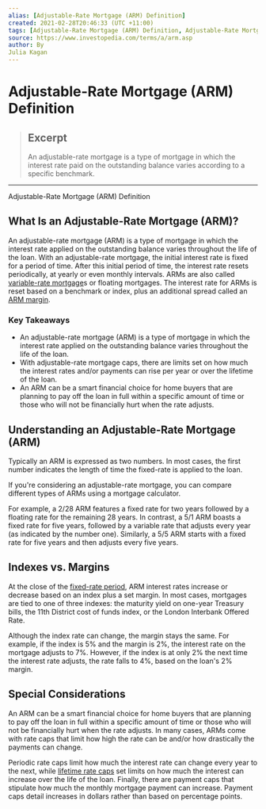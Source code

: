 ```yaml
---
alias: [Adjustable-Rate Mortgage (ARM) Definition]
created: 2021-02-28T20:46:33 (UTC +11:00)
tags: [Adjustable-Rate Mortgage (ARM) Definition, Adjustable-Rate Mortgage (ARM) Definition]
source: https://www.investopedia.com/terms/a/arm.asp
author: By
Julia Kagan
---
```


# Adjustable-Rate Mortgage (ARM) Definition

> ## Excerpt
> An adjustable-rate mortgage is a type of mortgage in which the interest rate paid on the outstanding balance varies according to a specific benchmark.

---

Adjustable-Rate Mortgage (ARM) Definition
## What Is an Adjustable-Rate Mortgage (ARM)?

An adjustable-rate mortgage (ARM) is a type of mortgage in which the interest rate applied on the outstanding balance varies throughout the life of the loan. With an adjustable-rate mortgage, the initial interest rate is fixed for a period of time. After this initial period of time, the interest rate resets periodically, at yearly or even monthly intervals. ARMs are also called [variable-rate mortgage](https://www.investopedia.com/terms/v/variable-rate-mortgage.asp)s or floating mortgages. The interest rate for ARMs is reset based on a benchmark or index, plus an additional spread called an [ARM margin](https://www.investopedia.com/terms/a/armmargin.asp).

### Key Takeaways

-   An adjustable-rate mortgage (ARM) is a type of mortgage in which the interest rate applied on the outstanding balance varies throughout the life of the loan.
-   With adjustable-rate mortgage caps, there are limits set on how much the interest rates and/or payments can rise per year or over the lifetime of the loan.
-   An ARM can be a smart financial choice for home buyers that are planning to pay off the loan in full within a specific amount of time or those who will not be financially hurt when the rate adjusts.

## Understanding an Adjustable-Rate Mortgage (ARM)

Typically an ARM is expressed as two numbers. In most cases, the first number indicates the length of time the fixed-rate is applied to the loan.

If you're considering an adjustable-rate mortgage, you can compare different types of ARMs using a mortgage calculator. 

For example, a 2/28 ARM features a fixed rate for two years followed by a floating rate for the remaining 28 years. In contrast, a 5/1 ARM boasts a fixed rate for five years, followed by a variable rate that adjusts every year (as indicated by the number one). Similarly, a 5/5 ARM starts with a fixed rate for five years and then adjusts every five years.

## Indexes vs. Margins

At the close of the [fixed-rate period](https://www.investopedia.com/mortgage/mortgage-rates/fixed-versus-adjustable-rate/), ARM interest rates increase or decrease based on an index plus a set margin. In most cases, mortgages are tied to one of three indexes: the maturity yield on one-year Treasury bills, the 11th District cost of funds index, or the London Interbank Offered Rate.

Although the index rate can change, the margin stays the same. For example, if the index is 5% and the margin is 2%, the interest rate on the mortgage adjusts to 7%. However, if the index is at only 2% the next time the interest rate adjusts, the rate falls to 4%, based on the loan's 2% margin.

## Special Considerations

An ARM can be a smart financial choice for home buyers that are planning to pay off the loan in full within a specific amount of time or those who will not be financially hurt when the rate adjusts. In many cases, ARMs come with rate caps that limit how high the rate can be and/or how drastically the payments can change.

Periodic rate caps limit how much the interest rate can change every year to the next, while [lifetime rate caps](https://www.investopedia.com/terms/i/capstructure.asp) set limits on how much the interest can increase over the life of the loan. Finally, there are payment caps that stipulate how much the monthly mortgage payment can increase. Payment caps detail increases in dollars rather than based on percentage points.
